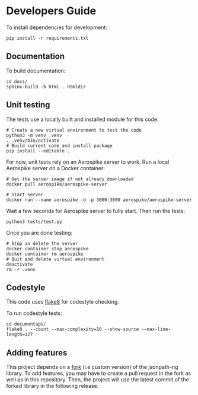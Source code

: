 # Developers Guide

To install dependencies for development:
```
pip install -r requirements.txt
```

## Documentation

To build documentation:
```
cd docs/
sphinx-build -b html . htmldir
```

## Unit testing

The tests use a locally built and installed module for this code:
```
# Create a new virtual environment to test the code
python3 -m venv .venv
. .venv/bin/activate
# Build current code and install package
pip install --editable .
```

For now, unit tests rely on an Aerospike server to work.
Run a local Aerospike server on a Docker container:
```
# Get the server image if not already downloaded
docker pull aerospike/aerospike-server

# Start server
docker run --name aerospike -d -p 3000:3000 aerospike/aerospike-server
```

Wait a few seconds for Aerospike server to fully start.
Then run the tests:
```
python3 tests/test.py
```

Once you are done testing:
```
# Stop an delete the server
docker container stop aerospike
docker container rm aerospike
# Quit and delete virtual environment
deactivate
rm -r .venv
```

## Codestyle

This code uses [flake8](https://github.com/pycqa/flake8) for codestyle checking.

To run codestyle tests:
```
cd documentapi/
flake8 . --count --max-complexity=10 --show-source --max-line-length=127
```

## Adding features

This project depends on a [fork](https://github.com/aerospike-community/jsonpath-ng) (i.e custom version) of the jsonpath-ng library. To add features, you may have to create a pull request in the fork as well as in this repository. Then, the project will use the latest commit of the forked library in the following release.
